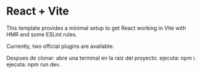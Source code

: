 # React + Vite

This template provides a minimal setup to get React working in Vite with HMR and some ESLint rules.

Currently, two official plugins are available:

Despues de clonar:
abre una terminal en la raiz del proyecto.
ejecuta: npm i.
ejecuta: npm run dev.
